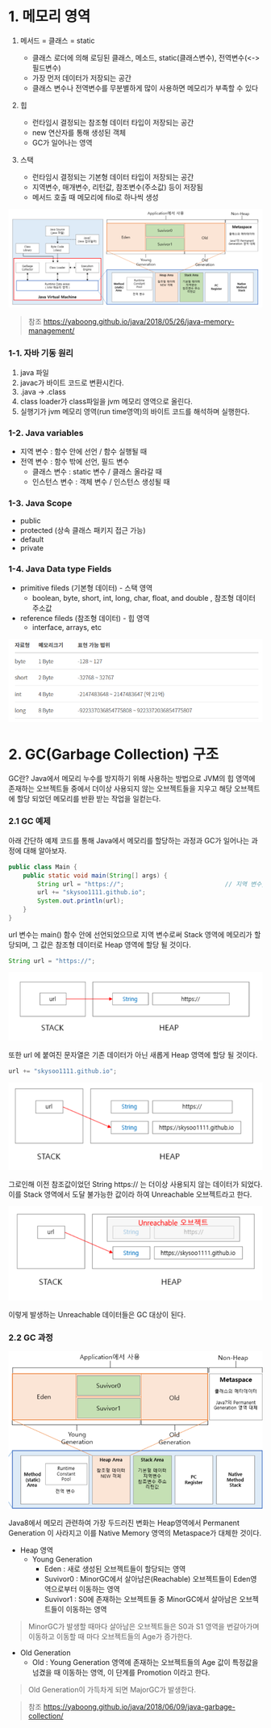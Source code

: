 # 1. 메모리 영역
1. 메서드 = 클래스 = static
	* 클래스 로더에 의해 로딩된 클래스, 메소드, static(클래스변수), 전역변수(<->필드변수)
	* 가장 먼저 데이터가 저장되는 공간
	* 클래스 변수나 전역변수를 무분별하게 많이 사용하면 메모리가 부족할 수 있다

2. 힙
	* 런타임시 결정되는 참조형 데이터 타입이 저장되는 공간
	* new 연산자를 통해 생성된 객체
	* GC가 일어나는 영역

3. 스택
	* 런타임시 결정되는 기본형 데이터 타입이 저장되는 공간
	* 지역변수, 매개변수, 리턴값, 참조변수(주소값) 등이 저장됨
	* 메서드 호출 때 메모리에 filo로 하나씩 생성

![jvm 구조](https://github.com/skysoo/study-basic/blob/master/1.java/99.Img/JVMStructureJava8.png)


> 참조 <https://yaboong.github.io/java/2018/05/26/java-memory-management/>

### 1-1. 자바 기동 원리
1. java 파일
2. javac가 바이트 코드로 변환시킨다.
3. .java -> .class
4. class loader가 class파일을 jvm 메모리 영역으로 올린다.
5. 실행기가 jvm 메모리 영역(run time영역)의 바이트 코드를 해석하며 실행한다.


### 1-2. Java variables
* 지역 변수 : 함수 안에 선언 / 함수 실행될 때
* 전역 변수 : 함수 밖에 선언, 필드 변수
  * 클래스 변수 : static 변수 / 클래스 올라갈 때
  * 인스턴스 변수 : 객체 변수 / 인스턴스 생성될 때


### 1-3. Java Scope
* public
* protected (상속 클래스 패키지 접근 가능)
* default
* private

### 1-4. Java Data type Fields
* primitive fileds (기본형 데이터) - 스택 영역
    + boolean, byte, short, int, long, char, float, and double , 참조형 데이터 주소값
* reference fileds (참조형 데이터) - 힙 영역
    + interface, arrays, etc

![Java 자료형 크기](https://github.com/skysoo/study-basic/blob/master/1.java/99.Img/JavaDataTypesize.png)


# 2. GC(Garbage Collection) 구조

  GC란? Java에서 메모리 누수를 방지하기 위해 사용하는 방법으로 JVM의 힙 영역에 존재하는 오브젝트들 중에서 더이상 사용되지 않는 오브젝트들을 지우고 해당 오브젝트에 할당 되었던 메모리를 반환 받는 작업을 일컫는다.

### 2.1 GC 예제
아래 간단하 예제 코드를 통해 Java에서 메모리를 할당하는 과정과 GC가 일어나는 과정에 대해 알아보자.

~~~java
public class Main {
	public static void main(String[] args) {
		String url = "https://";							// 지역 변수, 참조형 데이터
		url += "skysoo1111.github.io";
		System.out.println(url);
	}
}
~~~

url 변수는 main() 함수 안에 선언되었으므로 지역 변수로써 Stack 영역에 메모리가 할당되며, 그 값은 참조형 데이터로 Heap 영역에 할당 될 것이다.

~~~java
String url = "https://";
~~~
![Memory 할당1](https://github.com/skysoo/study-basic/blob/master/1.java/99.Img/MemoryAllocation1.png)


또한 url 에 붙여진 문자열은 기존 데이터가 아닌 새롭게 Heap 영역에 할당 될 것이다.

~~~java
url += "skysoo1111.github.io";
~~~
![Memory 할당2](https://github.com/skysoo/study-basic/blob/master/1.java/99.Img/MemoryAllocation2.png)


그로인해 이전 참조값이었던 String https:// 는 더이상 사용되지 않는 데이터가 되었다. 이를 Stack 영역에서 도달 불가능한 값이라 하여 Unreachable 오브젝트라고 한다.

![Memory 할당3](https://github.com/skysoo/study-basic/blob/master/1.java/99.Img/MemoryAllocation3.png)


이렇게 발생하는 Unreachable 데이터들은 GC 대상이 된다.


### 2.2 GC 과정

![GC](https://github.com/skysoo/study-basic/blob/master/1.java/99.Img/GCSpaceJava8.png)

Java8에서 메모리 관련하여 가장 두드러진 변화는 Heap영역에서 Permanent Generation 이 사라지고 이를 Native Memory 영역의 Metaspace가 대체한 것이다.

* Heap 영역
  * Young Generation
    * Eden : 새로 생성된 오브젝트들이 할당되는 영역
    * Suvivor0 : MinorGC에서 살아남은(Reachable) 오브젝트들이 Eden영역으로부터 이동하는 영역
    * Suvivor1 : S0에 존재하는 오브젝트들 중 MinorGC에서 살아남은 오브젝트들이 이동하는 영역

> MinorGC가 발생할 때마다 살아남은 오브젝트들은 S0과 S1 영역을 번갈아가며 이동하고 이동할 때 마다 오브젝트들의 Age가 증가한다.

  * Old Generation
    * Old : Young Generation 영역에 존재하는 오브젝트들의 Age 값이 특정값을 넘겼을 때 이동하는 영역, 이 단계를 Promotion 이라고 한다.

> Old Generation이 가득차게 되면 MajorGC가 발생한다.


> 참조 <https://yaboong.github.io/java/2018/06/09/java-garbage-collection/>